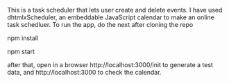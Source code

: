 This is a task scheduler that lets user create and delete events. I have used  dhtmlxScheduler, an embeddable JavaScript calendar to make an online task schedluer. To run the app, do the next after cloning the repo

npm install



npm start

after that, open in a browser http://localhost:3000/init to generate a test data, and http://localhost:3000 to check the calendar.
